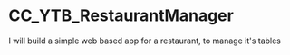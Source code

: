 # CC_YTB_RestaurantManager
I will build a simple web based app for a restaurant, to manage it's tables
